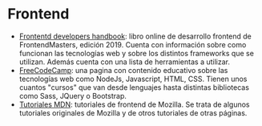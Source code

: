 # Frontend

- [Frontentd developers handbook](https://frontendmasters.com/books/front-end-handbook/2019/): libro online de desarrollo frontend de FrontendMasters, edición 2019. Cuenta con información sobre como funcionan las tecnologías web y sobre los distintos frameworks que se utilizan. Además cuenta con una lista de herramientas a utilizar.
- [FreeCodeCamp](https://www.freecodecamp.org/learn): una pagina con contenido educativo sobre las tecnologías web como NodeJs, Javascript, HTML, CSS. Tienen unos cuantos "cursos" que van desde lenguajes hasta distintas bibliotecas como Sass, JQuery o Bootstrap.
- [Tutoriales MDN](https://developer.mozilla.org/es/docs/Web/Tutoriales): tutoriales de frontend de Mozilla. Se trata de algunos tutoriales originales de Mozilla y de otros tutoriales de otras páginas.
